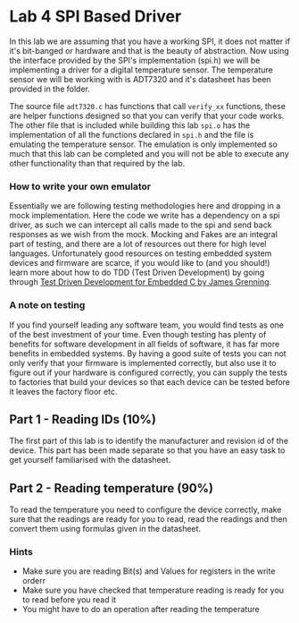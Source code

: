 # Lab 4 SPI Based Driver
In this lab we are assuming that you have a working SPI, it does not matter if it's bit-banged or hardware and that is the beauty of abstraction. Now using the interface provided by the SPI's implementation (spi.h) we will be implementing a driver for a digital temperature sensor. The temperature sensor we will be working with is ADT7320 and it's datasheet has been provided in the folder.

The source file `adt7320.c` has functions that call `verify_xx` functions, these are helper functions designed so that you can verify that your code works. The other file that is included while building this lab `spi.o` has the implementation of all the functions declared in `spi.h` and the file is emulating the temperature sensor. The emulation is only implemented so much that this lab can be completed and you will not be able to execute any other functionality than that required by the lab.

### How to write your own emulator
Essentially we are following testing methodologies here and dropping in a mock implementation. Here the code we write has a dependency on a spi driver, as such we can intercept all calls made to the spi and send back responses as we wish from the mock. Mocking and Fakes are an integral part of testing, and there are a lot of resources out there for high level languages. Unfortunately good resources on testing embedded system devices and firmware are scarce, if you would like to (and you should!) learn more about how to do TDD (Test Driven Development) by going through [Test Driven Development for Embedded C by James Grenning](https://www.oreilly.com/library/view/test-driven-development/9781941222997/).

### A note on testing
If you find yourself leading any software team, you would find tests as one of the best investment of your time. Even though testing has plenty of benefits for software development in all fields of software, it has far more benefits in embedded systems. By having a good suite of tests you can not only verify that your firmware is implemented correctly, but also use it to figure out if your hardware is configured correctly, you can supply the tests to factories that build your devices so that each device can be tested before it leaves the factory floor etc.

## Part 1 - Reading IDs (10%)
The first part of this lab is to identify the manufacturer and revision id of the device. This part has been made separate so that you have an easy task to get yourself familiarised with the datasheet.

## Part 2 - Reading temperature (90%)
To read the temperature you need to configure the device correctly, make sure that the readings are ready for you to read, read the readings and then convert them using formulas given in the datasheet.

### Hints
* Make sure you are reading Bit(s) and Values for registers in the write orderr
* Make sure you have checked that temperature reading is ready for you to read before you read it
* You might have to do an operation after reading the temperature
